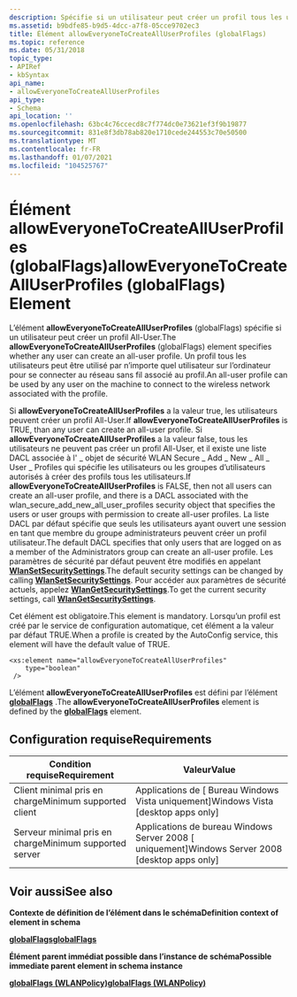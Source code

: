 ```yaml
---
description: Spécifie si un utilisateur peut créer un profil tous les utilisateurs.
ms.assetid: b9bdfe85-b9d5-4dcc-a7f8-05cce9702ec3
title: Élément allowEveryoneToCreateAllUserProfiles (globalFlags)
ms.topic: reference
ms.date: 05/31/2018
topic_type:
- APIRef
- kbSyntax
api_name:
- allowEveryoneToCreateAllUserProfiles
api_type:
- Schema
api_location: ''
ms.openlocfilehash: 63bc4c76ccecd8c7f774dc0e73621ef3f9b19877
ms.sourcegitcommit: 831e8f3db78ab820e1710cede244553c70e50500
ms.translationtype: MT
ms.contentlocale: fr-FR
ms.lasthandoff: 01/07/2021
ms.locfileid: "104525767"
---
```

# <a name="alloweveryonetocreatealluserprofiles-globalflags-element"></a><span data-ttu-id="45737-103">Élément allowEveryoneToCreateAllUserProfiles (globalFlags)</span><span class="sxs-lookup"><span data-stu-id="45737-103">allowEveryoneToCreateAllUserProfiles (globalFlags) Element</span></span>

<span data-ttu-id="45737-104">L’élément **allowEveryoneToCreateAllUserProfiles** (globalFlags) spécifie si un utilisateur peut créer un profil All-User.</span><span class="sxs-lookup"><span data-stu-id="45737-104">The **allowEveryoneToCreateAllUserProfiles** (globalFlags) element specifies whether any user can create an all-user profile.</span></span> <span data-ttu-id="45737-105">Un profil tous les utilisateurs peut être utilisé par n’importe quel utilisateur sur l’ordinateur pour se connecter au réseau sans fil associé au profil.</span><span class="sxs-lookup"><span data-stu-id="45737-105">An all-user profile can be used by any user on the machine to connect to the wireless network associated with the profile.</span></span>

<span data-ttu-id="45737-106">Si **allowEveryoneToCreateAllUserProfiles** a la valeur true, les utilisateurs peuvent créer un profil All-User.</span><span class="sxs-lookup"><span data-stu-id="45737-106">If **allowEveryoneToCreateAllUserProfiles** is TRUE, than any user can create an all-user profile.</span></span> <span data-ttu-id="45737-107">Si **allowEveryoneToCreateAllUserProfiles** a la valeur false, tous les utilisateurs ne peuvent pas créer un profil All-User, et il existe une liste DACL associée à l' \_ objet de sécurité WLAN Secure \_ Add \_ New \_ All \_ User \_ Profiles qui spécifie les utilisateurs ou les groupes d’utilisateurs autorisés à créer des profils tous les utilisateurs.</span><span class="sxs-lookup"><span data-stu-id="45737-107">If **allowEveryoneToCreateAllUserProfiles** is FALSE, then not all users can create an all-user profile, and there is a DACL associated with the wlan\_secure\_add\_new\_all\_user\_profiles security object that specifies the users or user groups with permission to create all-user profiles.</span></span> <span data-ttu-id="45737-108">La liste DACL par défaut spécifie que seuls les utilisateurs ayant ouvert une session en tant que membre du groupe administrateurs peuvent créer un profil utilisateur.</span><span class="sxs-lookup"><span data-stu-id="45737-108">The default DACL specifies that only users that are logged on as a member of the Administrators group can create an all-user profile.</span></span> <span data-ttu-id="45737-109">Les paramètres de sécurité par défaut peuvent être modifiés en appelant [**WlanSetSecuritySettings**](/windows/desktop/api/wlanapi/nf-wlanapi-wlansetsecuritysettings).</span><span class="sxs-lookup"><span data-stu-id="45737-109">The default security settings can be changed by calling [**WlanSetSecuritySettings**](/windows/desktop/api/wlanapi/nf-wlanapi-wlansetsecuritysettings).</span></span> <span data-ttu-id="45737-110">Pour accéder aux paramètres de sécurité actuels, appelez [**WlanGetSecuritySettings**](/windows/desktop/api/wlanapi/nf-wlanapi-wlangetsecuritysettings).</span><span class="sxs-lookup"><span data-stu-id="45737-110">To get the current security settings, call [**WlanGetSecuritySettings**](/windows/desktop/api/wlanapi/nf-wlanapi-wlangetsecuritysettings).</span></span>

<span data-ttu-id="45737-111">Cet élément est obligatoire.</span><span class="sxs-lookup"><span data-stu-id="45737-111">This element is mandatory.</span></span> <span data-ttu-id="45737-112">Lorsqu’un profil est créé par le service de configuration automatique, cet élément a la valeur par défaut TRUE.</span><span class="sxs-lookup"><span data-stu-id="45737-112">When a profile is created by the AutoConfig service, this element will have the default value of TRUE.</span></span>

``` syntax
<xs:element name="allowEveryoneToCreateAllUserProfiles"
    type="boolean"
 />
```

<span data-ttu-id="45737-113">L’élément **allowEveryoneToCreateAllUserProfiles** est défini par l’élément [**globalFlags**](wlan-policyschema-globalflags-wlanpolicy-element.md) .</span><span class="sxs-lookup"><span data-stu-id="45737-113">The **allowEveryoneToCreateAllUserProfiles** element is defined by the [**globalFlags**](wlan-policyschema-globalflags-wlanpolicy-element.md) element.</span></span>

## <a name="requirements"></a><span data-ttu-id="45737-114">Configuration requise</span><span class="sxs-lookup"><span data-stu-id="45737-114">Requirements</span></span>



| <span data-ttu-id="45737-115">Condition requise</span><span class="sxs-lookup"><span data-stu-id="45737-115">Requirement</span></span> | <span data-ttu-id="45737-116">Valeur</span><span class="sxs-lookup"><span data-stu-id="45737-116">Value</span></span> |
|-------------------------------------|------------------------------------------------------|
| <span data-ttu-id="45737-117">Client minimal pris en charge</span><span class="sxs-lookup"><span data-stu-id="45737-117">Minimum supported client</span></span><br/> | <span data-ttu-id="45737-118">Applications de \[ Bureau Windows Vista uniquement\]</span><span class="sxs-lookup"><span data-stu-id="45737-118">Windows Vista \[desktop apps only\]</span></span><br/>       |
| <span data-ttu-id="45737-119">Serveur minimal pris en charge</span><span class="sxs-lookup"><span data-stu-id="45737-119">Minimum supported server</span></span><br/> | <span data-ttu-id="45737-120">Applications de bureau Windows Server 2008 \[ uniquement\]</span><span class="sxs-lookup"><span data-stu-id="45737-120">Windows Server 2008 \[desktop apps only\]</span></span><br/> |



## <a name="see-also"></a><span data-ttu-id="45737-121">Voir aussi</span><span class="sxs-lookup"><span data-stu-id="45737-121">See also</span></span>

<dl> <dt>

<span data-ttu-id="45737-122">**Contexte de définition de l’élément dans le schéma**</span><span class="sxs-lookup"><span data-stu-id="45737-122">**Definition context of element in schema**</span></span>
</dt> <dt>

[<span data-ttu-id="45737-123">**globalFlags**</span><span class="sxs-lookup"><span data-stu-id="45737-123">**globalFlags**</span></span>](wlan-policyschema-globalflags-wlanpolicy-element.md)
</dt> <dt>

<span data-ttu-id="45737-124">**Élément parent immédiat possible dans l’instance de schéma**</span><span class="sxs-lookup"><span data-stu-id="45737-124">**Possible immediate parent element in schema instance**</span></span>
</dt> <dt>

[<span data-ttu-id="45737-125">**globalFlags (WLANPolicy)**</span><span class="sxs-lookup"><span data-stu-id="45737-125">**globalFlags (WLANPolicy)**</span></span>](wlan-policyschema-globalflags-wlanpolicy-element.md)
</dt> </dl>

 

 




